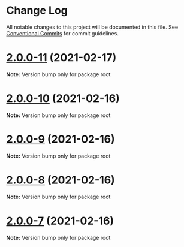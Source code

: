 # Change Log

All notable changes to this project will be documented in this file.
See [Conventional Commits](https://conventionalcommits.org) for commit guidelines.

# [2.0.0-11](https://github.com/Mzaien/next-redirects/compare/v2.0.0-10...v2.0.0-11) (2021-02-17)

**Note:** Version bump only for package root





# [2.0.0-10](https://github.com/Mzaien/next-redirects/compare/v2.0.0-9...v2.0.0-10) (2021-02-16)

**Note:** Version bump only for package root





# [2.0.0-9](https://github.com/Mzaien/next-redirects/compare/v2.0.0-8...v2.0.0-9) (2021-02-16)

**Note:** Version bump only for package root





# [2.0.0-8](https://github.com/Mzaien/next-redirects/compare/v2.0.0-7...v2.0.0-8) (2021-02-16)

**Note:** Version bump only for package root





# [2.0.0-7](https://github.com/Mzaien/next-redirects/compare/v2.0.0-6...v2.0.0-7) (2021-02-16)

**Note:** Version bump only for package root
